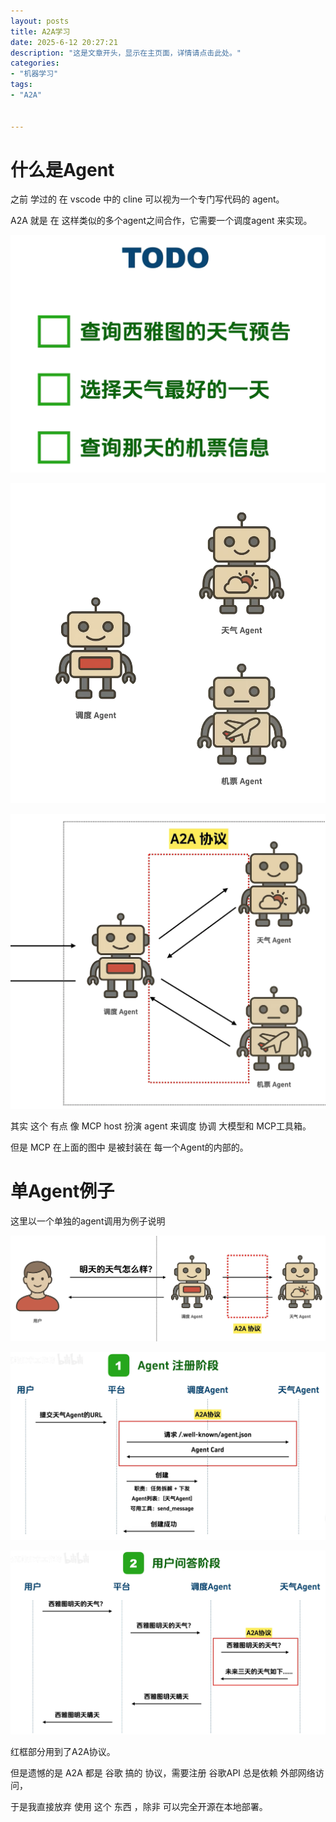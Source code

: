 ```yaml
---
layout: posts
title: A2A学习
date: 2025-6-12 20:27:21
description: "这是文章开头，显示在主页面，详情请点击此处。"
categories: 
- "机器学习"
tags:
- "A2A"


---
```




# 什么是Agent

之前 学过的 在 vscode 中的 cline 可以视为一个专门写代码的 agent。

A2A 就是 在 这样类似的多个agent之间合作，它需要一个调度agent 来实现。

![截屏2025-06-10 21.15.56](A2A%E5%AD%A6%E4%B9%A0/%E6%88%AA%E5%B1%8F2025-06-10%2021.15.56.png)

![截屏2025-06-10 21.19.47](A2A%E5%AD%A6%E4%B9%A0/%E6%88%AA%E5%B1%8F2025-06-10%2021.19.47.png)

![截屏2025-06-10 21.21.38](A2A%E5%AD%A6%E4%B9%A0/%E6%88%AA%E5%B1%8F2025-06-10%2021.21.38.png)

其实 这个 有点 像 MCP host  扮演 agent 来调度 协调 大模型和 MCP工具箱。

但是 MCP 在上面的图中 是被封装在 每一个Agent的内部的。



# 单Agent例子

这里以一个单独的agent调用为例子说明

![截屏2025-06-10 21.26.40](A2A%E5%AD%A6%E4%B9%A0/%E6%88%AA%E5%B1%8F2025-06-10%2021.26.40.png)

![截屏2025-06-10 21.57.48](A2A%E5%AD%A6%E4%B9%A0/%E6%88%AA%E5%B1%8F2025-06-10%2021.57.48.png)

![截屏2025-06-10 21.58.23](A2A%E5%AD%A6%E4%B9%A0/%E6%88%AA%E5%B1%8F2025-06-10%2021.58.23.png)

红框部分用到了A2A协议。

但是遗憾的是 A2A 都是 谷歌 搞的 协议，需要注册 谷歌API 总是依赖 外部网络访问，

于是我直接放弃 使用 这个 东西 ，除非 可以完全开源在本地部署。 

